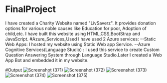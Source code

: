 # FinalProject
I have created a Charity Website named "LivSaverz". It provides donation options for various noble causes like Education for poor, Adoption of child,etc. 
I have built this website using HTML,CSS,BootStrap and JavaScript.
#Azure_Services_Used
I have used 2 Azure services:
--Static Web Apps: I hosted my website using Static Web app Service.
--Azure Cognitive Services(Language Studio) : I used this service to create Custom Question Answering System through Language Studio.Later I created a Web App Bot and embedded it in my website.

#Output
![Screenshot (371)](https://user-images.githubusercontent.com/92994005/197768525-522a9404-85fa-4e83-b270-7c40bcbb19d1.png)
![Screenshot (372)](https://user-images.githubusercontent.com/92994005/197770561-87086b82-1571-413f-9d59-ed019a8a3c3f.png)
![Screenshot (373)](https://user-images.githubusercontent.com/92994005/197770592-a1ae9e90-ccd9-494e-9bae-10f1515df876.png)
![Screenshot (374)](https://user-images.githubusercontent.com/92994005/197770617-569d224e-7edb-4910-821e-3277b02090fa.png)
![Screenshot (375)](https://user-images.githubusercontent.com/92994005/197770659-2ef77979-f720-41e1-974b-c5ac5ed7574d.png)
